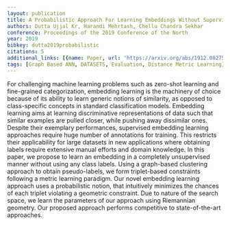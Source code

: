 ```yaml
---
layout: publication
title: A Probabilistic Approach For Learning Embeddings Without Supervision
authors: Dutta Ujjal Kr, Harandi Mehrtash, Chellu Chandra Sekhar
conference: Proceedings of the 2019 Conference of the North
year: 2019
bibkey: dutta2019probabilistic
citations: 5
additional_links: [{name: Paper, url: 'https://arxiv.org/abs/1912.08275'}]
tags: [Graph Based ANN, DATASETS, Evaluation, Distance Metric Learning]
---
```

For challenging machine learning problems such as zero-shot learning and
fine-grained categorization, embedding learning is the machinery of choice
because of its ability to learn generic notions of similarity, as opposed to
class-specific concepts in standard classification models. Embedding learning
aims at learning discriminative representations of data such that similar
examples are pulled closer, while pushing away dissimilar ones. Despite their
exemplary performances, supervised embedding learning approaches require huge
number of annotations for training. This restricts their applicability for
large datasets in new applications where obtaining labels require extensive
manual efforts and domain knowledge. In this paper, we propose to learn an
embedding in a completely unsupervised manner without using any class labels.
Using a graph-based clustering approach to obtain pseudo-labels, we form
triplet-based constraints following a metric learning paradigm. Our novel
embedding learning approach uses a probabilistic notion, that intuitively
minimizes the chances of each triplet violating a geometric constraint. Due to
nature of the search space, we learn the parameters of our approach using
Riemannian geometry. Our proposed approach performs competitive to
state-of-the-art approaches.